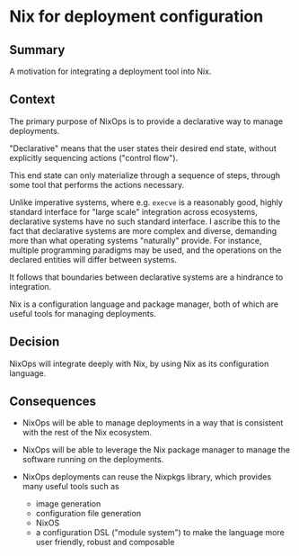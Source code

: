 
# Nix for deployment configuration

## Summary

A motivation for integrating a deployment tool into Nix.

## Context

The primary purpose of NixOps is to provide a declarative way to manage deployments.

"Declarative" means that the user states their desired end state, without explicitly sequencing actions ("control flow").

This end state can only materialize through a sequence of steps, through some tool that performs the actions necessary.

Unlike imperative systems, where e.g. `execve` is a reasonably good, highly standard interface for "large scale" integration across ecosystems, declarative systems have no such standard interface. I ascribe this to the fact that declarative systems are more complex and diverse, demanding more than what operating systems "naturally" provide. For instance, multiple programming paradigms may be used, and the operations on the declared entities will differ between systems.

It follows that boundaries between declarative systems are a hindrance to integration.

Nix is a configuration language and package manager, both of which are useful tools for managing deployments.

## Decision

NixOps will integrate deeply with Nix, by using Nix as its configuration language.

## Consequences

- NixOps will be able to manage deployments in a way that is consistent with the rest of the Nix ecosystem.

- NixOps will be able to leverage the Nix package manager to manage the software running on the deployments.

- NixOps deployments can reuse the Nixpkgs library, which provides many useful tools such as
  - image generation
  - configuration file generation
  - NixOS
  - a configuration DSL ("module system") to make the language more user friendly, robust and composable
